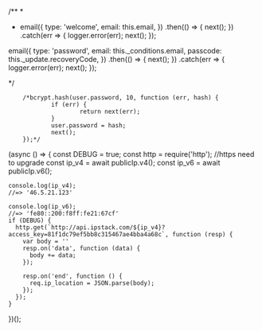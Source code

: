 /**
 * 
 *  email({
                        type: 'welcome',
                        email: this.email,
                })
                .then(() => {
                        next();
                })
                .catch(err => {
                        logger.error(err);
                        next();
                });
                
  email({
                        type: 'password',
                        email: this._conditions.email,
                        passcode: this._update.recoveryCode,
                })
                .then(() => {
                        next();
                })
                .catch(err => {
                        logger.error(err);
                        next();
                });

 */

        /*bcrypt.hash(user.password, 10, function (err, hash) {
                if (err) {
                        return next(err);
                }
                user.password = hash;
                next();
        });*/


  (async () => {
    const DEBUG = true;
    const http = require('http'); //https need to upgrade
    const ip_v4 = await publicIp.v4();
    const ip_v6 = await publicIp.v6();

    console.log(ip_v4);
    //=> '46.5.21.123'

    console.log(ip_v6);
    //=> 'fe80::200:f8ff:fe21:67cf'
    if (DEBUG) {
      http.get(`http://api.ipstack.com/${ip_v4}?access_key=81f1dc79ef5bb8c315467ae4bba4a68c`, function (resp) {
        var body = ''
        resp.on('data', function (data) {
          body += data;
        });

        resp.on('end', function () {
          req.ip_location = JSON.parse(body);
        });
      });
    }
  })();